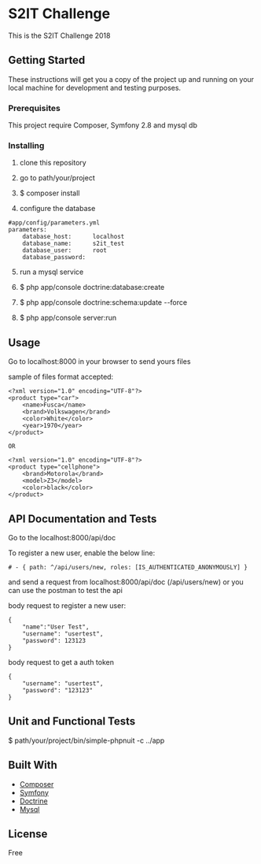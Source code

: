 # S2IT Challenge

This is the S2IT Challenge 2018

## Getting Started

These instructions will get you a copy of the project up and running on your local machine for development and testing purposes.

### Prerequisites

This project require Composer, Symfony 2.8 and mysql db

### Installing

1. clone this repository

2. go to path/your/project

3. $ composer install

4. configure the database
```
#app/config/parameters.yml
parameters:
	database_host:		localhost
	database_name:		s2it_test
	database_user:		root
	database_password:	
```

5. run a mysql service

6. $ php app/console doctrine:database:create

7. $ php app/console doctrine:schema:update --force

8. $ php app/console server:run

## Usage

Go to localhost:8000 in your browser to send yours files

sample of files format accepted:

```
<?xml version="1.0" encoding="UTF-8"?>
<product type="car">
	<name>Fusca</name>
	<brand>Volkswagen</brand>
	<color>White</color>
	<year>1970</year>
</product>

OR

<?xml version="1.0" encoding="UTF-8"?>
<product type="cellphone">
	<brand>Motorola</brand>
	<model>Z3</model>
	<color>black</color>
</product>
```

## API Documentation and Tests

Go to the localhost:8000/api/doc

To register a new user, enable the below line: 

	# - { path: ^/api/users/new, roles: [IS_AUTHENTICATED_ANONYMOUSLY] }

and send a request from localhost:8000/api/doc (/api/users/new) or you can use the postman to test the api

body request to register a new user:
```
{ 
	"name":"User Test",
	"username": "usertest",
	"password": 123123
}
```

body request to get a auth token
```
{
	"username": "usertest",
	"password": "123123"
}
```

## Unit and Functional Tests

$ path/your/project/bin/simple-phpnuit -c ../app

## Built With

* [Composer](https://getcomposer.org/)
* [Symfony](http://www.symfony.com/doc/2.8/)
* [Doctrine](https://www.doctrine-project.org/)
* [Mysql](https://www.mysql.com/)

## License

Free
